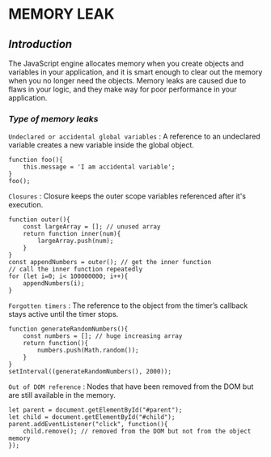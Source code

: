 # MEMORY LEAK

## _Introduction_
The JavaScript engine allocates memory when you create objects and variables in your application, and it is smart enough to clear out the memory when you no longer need the objects. Memory leaks are caused due to flaws in your logic, and they make way for poor performance in your application.
 
### _Type of memory leaks_
`Undeclared or accidental global variables` : A reference to an undeclared variable creates a new variable inside the global object. 
```
function foo(){
    this.message = 'I am accidental variable';
}
foo();
```

`Closures` : Closure keeps the outer scope variables referenced after it's execution.
```
function outer(){
    const largeArray = []; // unused array
    return function inner(num){
        largeArray.push(num);
    }
}
const appendNumbers = outer(); // get the inner function
// call the inner function repeatedly
for (let i=0; i< 100000000; i++){
    appendNumbers(i);
}
```
`Forgotten timers` : The reference to the object from the timer’s callback stays active until the timer stops.
```
function generateRandomNumbers(){
    const numbers = []; // huge increasing array
    return function(){
        numbers.push(Math.random());
    }
}
setInterval((generateRandomNumbers(), 2000));
```
`Out of DOM reference` : Nodes that have been removed from the DOM but are still available in the memory.
```
let parent = document.getElementById("#parent");
let child = document.getElementById("#child");
parent.addEventListener("click", function(){
    child.remove(); // removed from the DOM but not from the object memory
});
```